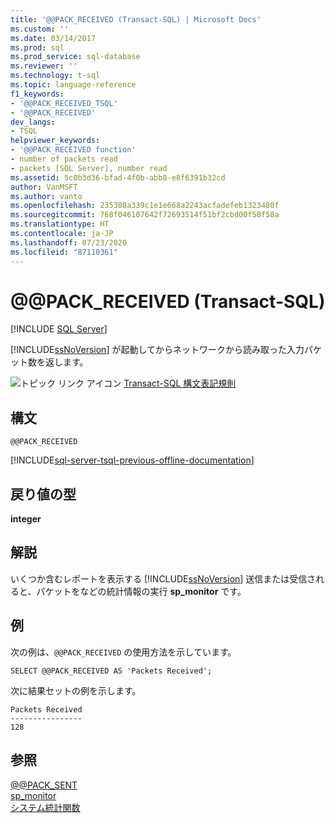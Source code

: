 ```yaml
---
title: '@@PACK_RECEIVED (Transact-SQL) | Microsoft Docs'
ms.custom: ''
ms.date: 03/14/2017
ms.prod: sql
ms.prod_service: sql-database
ms.reviewer: ''
ms.technology: t-sql
ms.topic: language-reference
f1_keywords:
- '@@PACK_RECEIVED_TSQL'
- '@@PACK_RECEIVED'
dev_langs:
- TSQL
helpviewer_keywords:
- '@@PACK_RECEIVED function'
- number of packets read
- packets [SQL Server], number read
ms.assetid: 5c0b3d36-bfad-4f0b-abb8-e8f6391b32cd
author: VanMSFT
ms.author: vanto
ms.openlocfilehash: 235308a339c1e1e668a2243acfadefeb1323480f
ms.sourcegitcommit: 768f046107642f72693514f51bf2cbd00f58f58a
ms.translationtype: HT
ms.contentlocale: ja-JP
ms.lasthandoff: 07/23/2020
ms.locfileid: "87110361"
---
```

# <a name="x40x40pack_received-transact-sql"></a>&#x40;&#x40;PACK_RECEIVED (Transact-SQL)
[!INCLUDE [SQL Server](../../includes/applies-to-version/sqlserver.md)]

  [!INCLUDE[ssNoVersion](../../includes/ssnoversion-md.md)] が起動してからネットワークから読み取った入力パケット数を返します。  
  
 ![トピック リンク アイコン](../../database-engine/configure-windows/media/topic-link.gif "トピック リンク アイコン") [Transact-SQL 構文表記規則](../../t-sql/language-elements/transact-sql-syntax-conventions-transact-sql.md)  
  
## <a name="syntax"></a>構文  
  
```  
@@PACK_RECEIVED  
```  
  
[!INCLUDE[sql-server-tsql-previous-offline-documentation](../../includes/sql-server-tsql-previous-offline-documentation.md)]

## <a name="return-types"></a>戻り値の型
 **integer**  
  
## <a name="remarks"></a>解説  
 いくつか含むレポートを表示する [!INCLUDE[ssNoVersion](../../includes/ssnoversion-md.md)] 送信または受信されると、パケットをなどの統計情報の実行 **sp_monitor** です。  
  
## <a name="examples"></a>例  
 次の例は、`@@PACK_RECEIVED` の使用方法を示しています。  
  
```  
SELECT @@PACK_RECEIVED AS 'Packets Received';   
```  
  
 次に結果セットの例を示します。  
  
```  
Packets Received  
----------------  
128  
```  
  
## <a name="see-also"></a>参照  
 [@@PACK_SENT](../../t-sql/functions/pack-sent-transact-sql.md)   
 [sp_monitor](../../relational-databases/system-stored-procedures/sp-monitor-transact-sql.md)   
 [システム統計関数](../../t-sql/functions/system-statistical-functions-transact-sql.md)  
  
  
